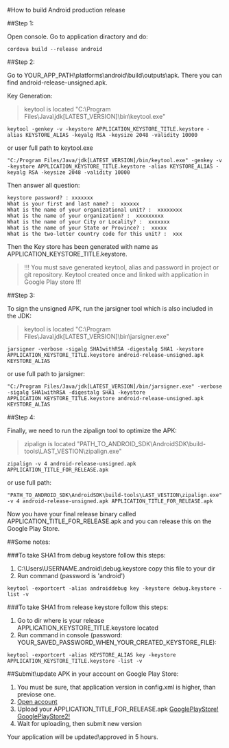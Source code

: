 #How to build Android production release

##Step 1:

Open console. Go to application diractory and do:

```cli
cordova build --release android
```

##Step 2:

Go to YOUR_APP_PATH\platforms\android\build\outputs\apk\. There you can find android-release-unsigned.apk.

Key Generation:

> keytool is located "C:\Program Files\Java\jdk[LATEST_VERSION]\bin\keytool.exe"

```
keytool -genkey -v -keystore APPLICATION_KEYSTORE_TITLE.keystore -alias KEYSTORE_ALIAS -keyalg RSA -keysize 2048 -validity 10000
```

or user full path to keytool.exe

```
"C:/Program Files/Java/jdk[LATEST_VERSION]/bin/keytool.exe" -genkey -v -keystore APPLICATION_KEYSTORE_TITLE.keystore -alias KEYSTORE_ALIAS -keyalg RSA -keysize 2048 -validity 10000
```

Then answer all question:
```
keystore password? : xxxxxxx
What is your first and last name? :  xxxxxx
What is the name of your organizational unit? :  xxxxxxxx
What is the name of your organization? :  xxxxxxxxx
What is the name of your City or Locality? :  xxxxxxx
What is the name of your State or Province? :  xxxxx
What is the two-letter country code for this unit? :  xxx
```

Then the Key store has been generated with name as APPLICATION_KEYSTORE_TITLE.keystore.

> !!! You must save generated keytool, alias and password in project or git repository. Keytool created once and linked with application in Google Play store !!!
  
##Step 3:

To sign the unsigned APK, run the jarsigner tool which is also included in the JDK:

> keytool is located "C:\Program Files\Java\jdk[LATEST_VERSION]\bin\jarsigner.exe"

```
jarsigner -verbose -sigalg SHA1withRSA -digestalg SHA1 -keystore APPLICATION_KEYSTORE_TITLE.keystore android-release-unsigned.apk KEYSTORE_ALIAS
```
or use full path to jarsigner:

```
"C:/Program Files/Java/jdk[LATEST_VERSION]/bin/jarsigner.exe" -verbose -sigalg SHA1withRSA -digestalg SHA1 -keystore APPLICATION_KEYSTORE_TITLE.keystore android-release-unsigned.apk KEYSTORE_ALIAS
```
  
##Step 4:

Finally, we need to run the zipalign tool to optimize the APK:

> zipalign is located "PATH_TO_ANDROID_SDK\AndroidSDK\build-tools\LAST_VESTION\zipalign.exe"

```
zipalign -v 4 android-release-unsigned.apk APPLICATION_TITLE_FOR_RELEASE.apk
```

or use full path:

```
"PATH_TO_ANDROID_SDK\AndroidSDK\build-tools\LAST_VESTION\zipalign.exe" -v 4 android-release-unsigned.apk APPLICATION_TITLE_FOR_RELEASE.apk
```

Now you have your final release binary called APPLICATION_TITLE_FOR_RELEASE.apk and you can release this on the Google Play Store.

##Some notes:

###To take SHA1 from debug keystore follow this steps:
1. C:\Users\USERNAME\.android\debug.keystore copy this file to your dir
2. Run command (password is 'android')

```
keytool -exportcert -alias androiddebug key -keystore debug.keystore -list -v
```

###To take SHA1 from release keystore follow this steps:
1. Go to dir where is your release APPLICATION_KEYSTORE_TITLE.keystore located
2. Run command in console (password: YOUR_SAVED_PASSWORD_WHEN_YOUR_CREATED_KEYSTORE_FILE):

```
keytool -exportcert -alias KEYSTORE_ALIAS key -keystore APPLICATION_KEYSTORE_TITLE.keystore -list -v
```

##Submit\update APK in your account on Google Play Store:

1. You must be sure, that application version in config.xml is higher, than previose one.
2. [Open account](https://play.google.com/apps/publish/)
3. Upload your APPLICATION_TITLE_FOR_RELEASE.apk
   [GooglePlayStore!](http://joxi.ru/WKAxepOIoJvnr8.jpg)
   [GooglePlayStore2!](http://joxi.ru/812M1gMiJewK2J.jpg)
4. Wait for uploading, then submit new version

Your application will be updated\approved in 5 hours.
